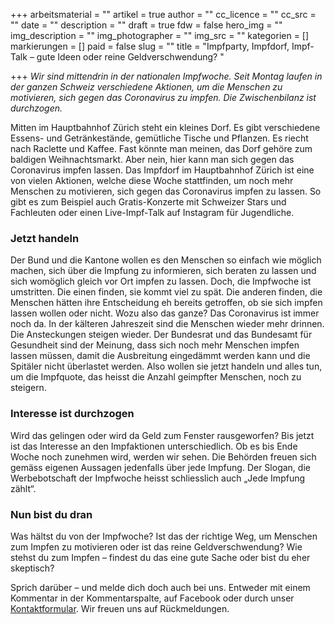 +++
arbeitsmaterial = ""
artikel = true
author = ""
cc_licence = ""
cc_src = ""
date = ""
description = ""
draft = true
fdw = false
hero_img = ""
img_description = ""
img_photographer = ""
img_src = ""
kategorien = []
markierungen = []
paid = false
slug = ""
title = "Impfparty, Impfdorf, Impf-Talk – gute Ideen oder reine Geldverschwendung? "

+++
_Wir sind mittendrin in der nationalen Impfwoche. Seit Montag laufen in der ganzen Schweiz verschiedene Aktionen, um die Menschen zu motivieren, sich gegen das Coronavirus zu impfen. Die Zwischenbilanz ist durchzogen._

Mitten im Hauptbahnhof Zürich steht ein kleines Dorf. Es gibt verschiedene Essens- und Getränkestände, gemütliche Tische und Pflanzen. Es riecht nach Raclette und Kaffee. Fast könnte man meinen, das Dorf gehöre zum baldigen Weihnachtsmarkt. Aber nein, hier kann man sich gegen das Coronavirus impfen lassen. Das Impfdorf im Hauptbahnhof Zürich ist eine von vielen Aktionen, welche diese Woche stattfinden, um noch mehr Menschen zu motivieren, sich gegen das Coronavirus impfen zu lassen. So gibt es zum Beispiel auch Gratis-Konzerte mit Schweizer Stars und Fachleuten oder einen Live-Impf-Talk auf Instagram für Jugendliche.

### Jetzt handeln

Der Bund und die Kantone wollen es den Menschen so einfach wie möglich machen, sich über die Impfung zu informieren, sich beraten zu lassen und sich womöglich gleich vor Ort impfen zu lassen. Doch, die Impfwoche ist umstritten. Die einen finden, sie kommt viel zu spät. Die anderen finden, die Menschen hätten ihre Entscheidung eh bereits getroffen, ob sie sich impfen lassen wollen oder nicht. Wozu also das ganze? Das Coronavirus ist immer noch da. In der kälteren Jahreszeit sind die Menschen wieder mehr drinnen. Die Ansteckungen steigen wieder. Der Bundesrat und das Bundesamt für Gesundheit sind der Meinung, dass sich noch mehr Menschen impfen lassen müssen, damit die Ausbreitung eingedämmt werden kann und die Spitäler nicht überlastet werden. Also wollen sie jetzt handeln und alles tun, um die Impfquote, das heisst die Anzahl geimpfter Menschen, noch zu steigern.

### Interesse ist durchzogen

Wird das gelingen oder wird da Geld zum Fenster rausgeworfen? Bis jetzt ist das Interesse an den Impfaktionen unterschiedlich. Ob es bis Ende Woche noch zunehmen wird, werden wir sehen. Die Behörden freuen sich gemäss eigenen Aussagen jedenfalls über jede Impfung. Der Slogan, die Werbebotschaft der Impfwoche heisst schliesslich auch „Jede Impfung zählt“.

### Nun bist du dran

Was hältst du von der Impfwoche? Ist das der richtige Weg, um Menschen zum Impfen zu motivieren oder ist das reine Geldverschwendung? Wie stehst du zum Impfen – findest du das eine gute Sache oder bist du eher skeptisch?

Sprich darüber – und melde dich doch auch bei uns. Entweder mit einem Kommentar in der Kommentarspalte, auf Facebook oder durch unser [Kontaktformular](https://www.chinderzytig.ch/kontakt/). Wir freuen uns auf Rückmeldungen.